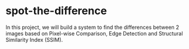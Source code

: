 # spot-the-difference

In this project, we will build a system to find the differences between 2 images based on Pixel-wise Comparison, Edge Detection and Structural Similarity Index (SSIM).
